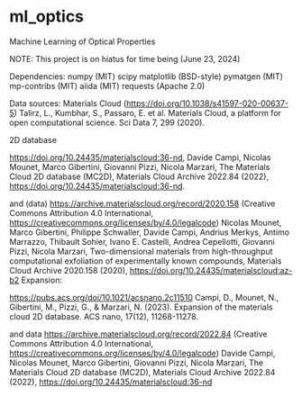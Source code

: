 # ml_optics
Machine Learning of Optical Properties 

NOTE: This project is on hiatus for time being (June 23, 2024)

Dependencies:
numpy (MIT)
scipy 
matplotlib (BSD-style)
pymatgen (MIT)
mp-contribs (MIT)
aiida (MIT)
requests (Apache 2.0)

Data sources:
Materials Cloud (https://doi.org/10.1038/s41597-020-00637-5)
Talirz, L., Kumbhar, S., Passaro, E. et al. Materials Cloud, a platform for open computational science. Sci Data 7, 299 (2020).

2D database 

https://doi.org/10.24435/materialscloud:36-nd, 
Davide Campi, Nicolas Mounet, Marco Gibertini, Giovanni Pizzi, Nicola Marzari, The Materials Cloud 2D database (MC2D), Materials Cloud Archive 2022.84 (2022), https://doi.org/10.24435/materialscloud:36-nd.

and (data)
https://archive.materialscloud.org/record/2020.158 (Creative Commons Attribution 4.0 International, https://creativecommons.org/licenses/by/4.0/legalcode)
Nicolas Mounet, Marco Gibertini, Philippe Schwaller, Davide Campi, Andrius Merkys, Antimo Marrazzo, Thibault Sohier, Ivano E. Castelli, Andrea Cepellotti, Giovanni Pizzi, Nicola Marzari, Two-dimensional materials from high-throughput computational exfoliation of experimentally known compounds, Materials Cloud Archive 2020.158 (2020), https://doi.org/10.24435/materialscloud:az-b2
Expansion: 

https://pubs.acs.org/doi/10.1021/acsnano.2c11510 
Campi, D., Mounet, N., Gibertini, M., Pizzi, G., & Marzari, N. (2023). Expansion of the materials cloud 2D database. ACS nano, 17(12), 11268-11278.

and 
data https://archive.materialscloud.org/record/2022.84 (Creative Commons Attribution 4.0 International, https://creativecommons.org/licenses/by/4.0/legalcode)
Davide Campi, Nicolas Mounet, Marco Gibertini, Giovanni Pizzi, Nicola Marzari, The Materials Cloud 2D database (MC2D), Materials Cloud Archive 2022.84 (2022), https://doi.org/10.24435/materialscloud:36-nd



